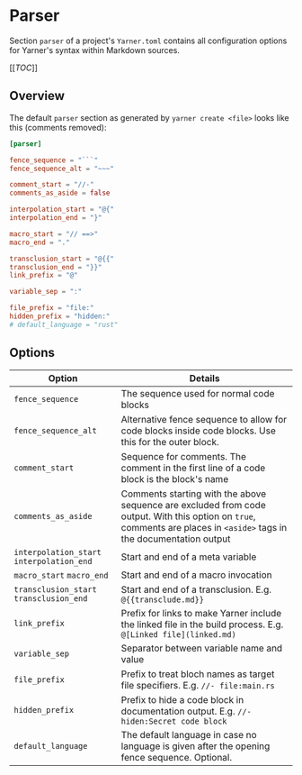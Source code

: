# Parser

Section `parser` of a project's `Yarner.toml` contains all configuration options for Yarner's syntax within Markdown sources.

[[_TOC_]]

## Overview

The default `parser` section as generated by `yarner create <file>` looks like this (comments removed):

```toml
[parser]

fence_sequence = "```"
fence_sequence_alt = "~~~"

comment_start = "//-"
comments_as_aside = false

interpolation_start = "@{"
interpolation_end = "}"

macro_start = "// ==>"
macro_end = "."

transclusion_start = "@{{"
transclusion_end = "}}"
link_prefix = "@"

variable_sep = ":"

file_prefix = "file:"
hidden_prefix = "hidden:"
# default_language = "rust"
```

## Options

| Option                                    | Details                                                                                                                                                                |
| ----------------------------------------- | ---------------------------------------------------------------------------------------------------------------------------------------------------------------------- |
| `fence_sequence`                          | The sequence used for normal code blocks                                                                                                                               |
| `fence_sequence_alt`                      | Alternative fence sequence to allow for code blocks inside code blocks. Use this for the outer block.                                                                  |
| `comment_start`                           | Sequence for comments. The comment in the first line of a code block is the block's name                                                                               |
| `comments_as_aside`                       | Comments starting with the above sequence are excluded from code output. With this option on `true`, comments are places in `<aside>` tags in the documentation output |
| `interpolation_start` `interpolation_end` | Start and end of a meta variable                                                                                                                                       |
| `macro_start` `macro_end`                 | Start and end of a macro invocation                                                                                                                                    |
| `transclusion_start` `transclusion_end`   | Start and end of a transclusion. E.g. `@{{transclude.md}}`                                                                                                             |
| `link_prefix`                             | Prefix for links to make Yarner include the linked file in the build process. E.g. `@[Linked file](linked.md)`                                                         |
| `variable_sep`                            | Separator between variable name and value                                                                                                                              |
| `file_prefix`                             | Prefix to treat bloch names as target file specifiers. E.g. `//- file:main.rs`                                                                                         |
| `hidden_prefix`                           | Prefix to hide a code block in documentation output. E.g. `//- hiden:Secret code block`                                                                                |
| `default_language`                        | The default language in case no language is given after the opening fence sequence. Optional.                                                                          |
